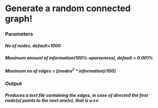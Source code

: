 <h1> Generate a random connected graph! </h1>
<h3> Parameters </h3>
<h5> No of nodes, default=1000 </h5>
<h5> Maximum amount of information(100%-sparseness), default = 0.001% </h5>
<h5> Maximum no of edges = [(nodes<sup>2</sup> * information)/100] </h5>
<h3> Output </h3>
<h5> Produces a text file containing the edges, in case of directed the first node(u) points to the next one(v), that is u->v </h5>

